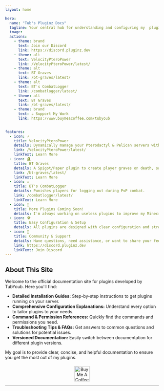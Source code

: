 ```yaml
---
layout: home

hero:
  name: "Tub's Pluginz Docs"
  tagline: Your central hub for understanding and configuring my  plugins.
  image: 
  actions:
    - theme: brand
      text: Join our Discord
      link: https://discord.pluginz.dev
    - theme: alt
      text: VelocityPteroPower
      link: /VelocityPteroPower/latest/ 
    - theme: alt
      text: BT Graves
      link: /bt-graves/latest/ 
    - theme: alt
      text: BT's CombatLogger
      link: /combatlogger/latest/ 
    - theme: alt
      text: BT Graves
      link: /bt-graves/latest/ 
    - theme: brand
      text: ☕ Support My Work
      link: https://www.buymeacoffee.com/tubyoub
    

features:
  - icon: ⚡️
    title: VelocityPteroPower
    details: Dynamically manage your Pterodactyl & Pelican servers with Velocity. Automate startups, shutdowns, and enhance your server control.
    link: /VelocityPteroPower/latest/ 
    linkText: Learn More
  - icon: 🪦
    title: BT Graves
    details: A Spigot/Paper plugin to create player graves on death, saving items and XP.
    link: /bt-graves/latest/ 
    linkText: Learn More
  - icon: ⚔️
    title: BT's CombatLogger
    details: Punishes players for logging out during PvP combat.
    link: /combatlogger/latest/ 
    linkText: Learn More
  - icon: 🧩
    title: More Plugins Coming Soon!
    details: I'm always working on useless plugins to improve my Minecraft server experience. And sometimes i think it should be public so. Stay tuned for more plugins!
  - icon: 🛠️
    title: Easy Configuration & Setup
    details: All plugins are designed with clear configuration and straightforward installation to get you up and running quickly.
  - icon: 💬
    title: Community & Support
    details: Have questions, need assistance, or want to share your feedback? Join our friendly Discord community!
    link: https://discord.pluginz.dev
    linkText: Join Discord
---
```


## About This Site

Welcome to the official documentation site for plugins developed by TubYoub. Here you'll find:

*   **Detailed Installation Guides:** Step-by-step instructions to get plugins running on your server.
*   **Comprehensive Configuration Explanations:** Understand every option to tailor plugins to your needs.
*   **Command & Permission References:** Quickly find the commands and permissions you need.
*   **Troubleshooting Tips & FAQs:** Get answers to common questions and solutions for potential issues.
*   **Versioned Documentation:** Easily switch between documentation for different plugin versions.

My goal is to provide clear, concise, and helpful documentation to ensure you get the most out of my plugins.

<p align="center" style="margin-top: 20px;">
  <a href="https://www.buymeacoffee.com/tubyoub" target="_blank">
    <img src="https://cdn.buymeacoffee.com/buttons/v2/default-yellow.png" alt="Buy Me A Coffee" height="50" >
  </a>
</p>

---